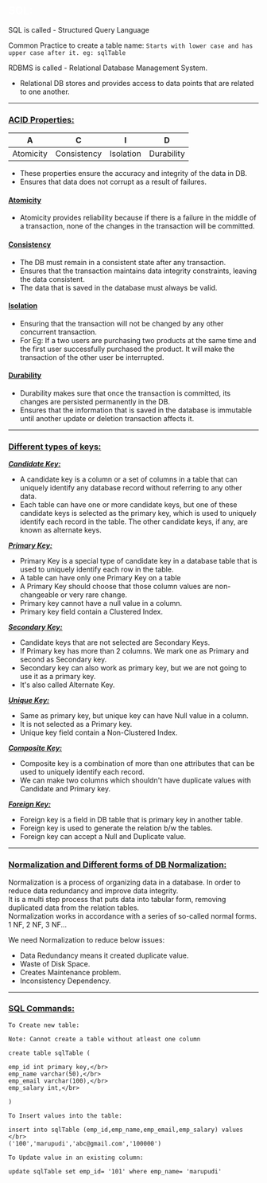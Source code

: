 ## <span style="color:white">SQL:</span>

SQL is called - Structured Query Language

Common Practice to create a table name: ``` Starts with lower case and has upper case after it. eg: sqlTable ```

RDBMS is called - Relational Database Management System.
* Relational DB stores and provides access to data points that are related to one another.

---
### <u>ACID Properties:</u>

|      A      |       C       |      I      |      D       |
|:-----------:|:-------------:|:-----------:|:------------:|
 |  Atomicity  |  Consistency  |  Isolation  |  Durability  |

* These properties ensure the accuracy and integrity of the data in DB.
* Ensures that data does not corrupt as a result of failures.

#### <u>Atomicity</u>
* Atomicity provides reliability because if there is a failure in the middle of a transaction, none of the changes in the transaction will be committed.

#### <u>Consistency</u>

* The DB must remain in a consistent state after any transaction.
* Ensures that the transaction maintains data integrity constraints, leaving the data consistent.
* The data that is saved in the database must always be valid. 

#### <u>Isolation</u>

* Ensuring that the transaction will not be changed by any other concurrent transaction.
* For Eg: If a two users are purchasing two products at the same time and the first user successfully purchased the product. It will make the transaction of the other user be interrupted.

#### <u>Durability</u>

* Durability makes sure that once the transaction is committed, its changes are persisted permanently in the DB.
* Ensures that the information that is saved in the database is immutable until another update or deletion transaction affects it.

---
### <u>Different types of keys:</u>

<b><I><u>Candidate Key:</b></I></u>

* A candidate key is a column or a set of columns in a table that can uniquely identify any database record without referring to any other data.
* Each table can have one or more candidate keys, but one of these candidate keys is selected as the primary key, which is used to uniquely identify each record in the table. The other candidate keys, if any, are known as alternate keys.

<b><I><u>Primary Key:</b></I></u>

* Primary Key is a special type of candidate key in a database table that is used to uniquely identify each row in the table.
* A table can have only one Primary Key on a table
* A Primary Key should choose that those column values are non-changeable or very rare change.
* Primary key cannot have a null value in a column.
* Primary key field contain a Clustered Index.

<b><I><u>Secondary Key:</b></I></u>

* Candidate keys that are not selected are Secondary Keys.
* If Primary key has more than 2 columns. We mark one as Primary and second as Secondary key.
* Secondary key can also work as primary key, but we are not going to use it as a primary key.
* It's also called Alternate Key.

<b><I><u>Unique Key:</b></I></u>

* Same as primary key, but unique key can have Null value in a column.
* It is not selected as a Primary key.
* Unique key field contain a Non-Clustered Index.

<b><I><u>Composite Key:</b></I></u>

* Composite key is a combination of more than one attributes that can be used to uniquely identify each record.
* We can make two columns which shouldn't have duplicate values with Candidate and Primary key.

<b><I><u>Foreign Key:</b></I></u>

* Foreign key is a field in DB table that is primary key in another table.
* Foreign key is used to generate the relation b/w the tables.
* Foreign key can accept a Null and Duplicate value.
---

### <u>Normalization and Different forms of DB Normalization:</u>

Normalization is a process of organizing data in a database. In order to reduce data redundancy and improve data integrity.
<br>
It is a multi step process that puts data into tabular form, removing duplicated data from the relation tables.<br>
Normalization works in accordance with a series of so-called normal forms. <br>
1 NF, 2 NF, 3 NF...

We need Normalization to reduce below issues:
* Data Redundancy means it created duplicate value.
* Waste of Disk Space.
* Creates Maintenance problem.
* Inconsistency Dependency.

---
### <u>SQL Commands:</u>

```
To Create new table:

Note: Cannot create a table without atleast one column

create table sqlTable (

emp_id int primary key,</br>
emp_name varchar(50),</br>
emp_email varchar(100),</br>
emp_salary int,</br>

)
```
```
To Insert values into the table:

insert into sqlTable (emp_id,emp_name,emp_email,emp_salary) values </br>
('100','marupudi','abc@gmail.com','100000')
```
```
To Update value in an existing column:

update sqlTable set emp_id= '101' where emp_name= 'marupudi'
```